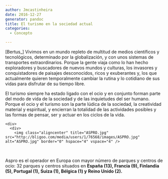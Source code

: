 ```yaml
---
author: Jmcastinheira
date: 2016-12-27
generator: pandoc
title: El turismo en la sociedad actual
categories:
  - Concepto

---
```




\[Bertus\_\] Vivimos en un mundo repleto de multitud de medios
científicos y tecnológicos, determinado por la globalización, y con unos
sistemas de transportes extraordinarios. Porque la gente viaja como lo
han hecho exploradores y buscadores de nuevos mundos y culturas, los
invasores y conquistadores de paisajes desconocidos, ricos y exuberantes
y, los que actualmente quieren temporalmente cambiar la rutina y lo
cotidiano de sus vidas para disfrutar de su tiempo libre.

El turismo siempre ha estado ligado con el ocio y en conjunto forman
parte del modo de vida de la sociedad y de las inquietudes del ser
humano. Porque el ocio y el turismo son la parte lúdica de la sociedad,
la creatividad material y espiritual, y encierran la totalidad de las
actividades posibles y las formas de pensar, ser y actuar en los ciclos
de la vida.

<div>

    <div>
      <div>
        <img class="aligncenter" title="ASPRO.jpg" src="http://bligoo.com/media/users/1/76568/images/ASPRO.jpg" alt="ASPRO.jpg" border="0" hspace="4" vspace="4" />
      
    



 

Aspro es el operador en Europa con mayor número de parques y centros de
ocio: 32 parques y centros situados en **España (13), Francia (9),
Finlandia (5), Portugal (1), Suiza (1), Bélgica (1) y** **Reino Unido
(2).**
